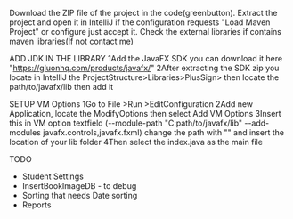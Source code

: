 Download the ZIP file of the project in the code(greenbutton).
Extract the project and open it in IntelliJ if the configuration requests "Load Maven Project" or configure just accept it.
Check the external libraries if contains maven libraries(If not contact me)

ADD JDK IN THE LIBRARY
1Add the JavaFX SDK you can download it here "https://gluonhq.com/products/javafx/"
2After extracting the SDK zip you locate in IntelliJ the ProjectStructure>Libraries>PlusSign> then locate the path/to/javafx/lib then add it

SETUP VM Options
1Go to File >Run >EditConfiguration
2Add new Application, locate the ModifyOptions then select Add VM Options
3Insert this in VM option textfield (--module-path "C:path/to/javafx/lib" --add-modules javafx.controls,javafx.fxml) change the path with "" and insert the location of your lib folder
4Then select the index.java as the main file 

TODO
- Student Settings
- InsertBookImageDB - to debug
- Sorting that needs Date sorting
- Reports
